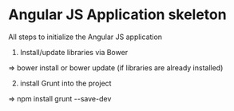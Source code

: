 Angular JS Application skeleton
======

All steps to initialize the Angular JS application

1. Install/update libraries via Bower

=> bower install  or bower update (if libraries are already installed)

2. install Grunt into the project

=> npm install grunt --save-dev


